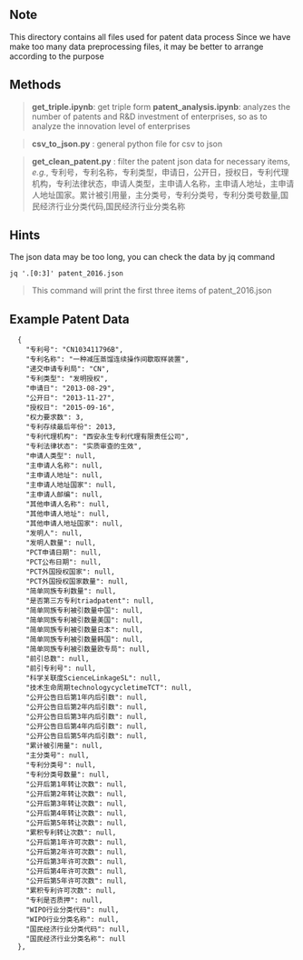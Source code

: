 ## Note

This directory contains all files used for patent data process
Since we have make too many data preprocessing files, it may be better to arrange according to the purpose

## Methods

> **get_triple.ipynb**: get triple form
> **patent_analysis.ipynb**: analyzes the number of patents and R&D investment of enterprises, so as to analyze the innovation level of enterprises

> **csv_to_json.py** : general python file for csv to json

> **get_clean_patent.py** : filter the patent json data for necessary items, *e.g.*, 专利号，专利名称，专利类型，申请日，公开日，授权日，专利代理机构，专利法律状态，申请人类型，主申请人名称，主申请人地址，主申请人地址国家。累计被引用量，主分类号，专利分类号，专利分类号数量,国民经济行业分类代码,国民经济行业分类名称
## Hints

The json data may be too long, you can check the data by jq command

```
jq '.[0:3]' patent_2016.json
```

> This command will print the first three items of patent_2016.json


## Example Patent Data
```
  {
    "专利号": "CN103411796B",
    "专利名称": "一种减压蒸馏连续操作间歇取样装置",
    "递交申请专利局": "CN",
    "专利类型": "发明授权",
    "申请日": "2013-08-29",
    "公开日": "2013-11-27",
    "授权日": "2015-09-16",
    "权力要求数": 3,
    "专利存续最后年份": 2013,
    "专利代理机构": "西安永生专利代理有限责任公司",
    "专利法律状态": "实质审查的生效",
    "申请人类型": null,
    "主申请人名称": null,
    "主申请人地址": null,
    "主申请人地址国家": null,
    "主申请人邮编": null,
    "其他申请人名称": null,
    "其他申请人地址": null,
    "其他申请人地址国家": null,
    "发明人": null,
    "发明人数量": null,
    "PCT申请日期": null,
    "PCT公布日期": null,
    "PCT外国授权国家": null,
    "PCT外国授权国家数量": null,
    "简单同族专利数量": null,
    "是否第三方专利triadpatent": null,
    "简单同族专利被引数量中国": null,
    "简单同族专利被引数量美国": null,
    "简单同族专利被引数量日本": null,
    "简单同族专利被引数量韩国": null,
    "简单同族专利被引数量欧专局": null,
    "前引总数": null,
    "前引专利号": null,
    "科学关联度ScienceLinkageSL": null,
    "技术生命周期technologycycletimeTCT": null,
    "公开公告日后第1年内后引数": null,
    "公开公告日后第2年内后引数": null,
    "公开公告日后第3年内后引数": null,
    "公开公告日后第4年内后引数": null,
    "公开公告日后第5年内后引数": null,
    "累计被引用量": null,
    "主分类号": null,
    "专利分类号": null,
    "专利分类号数量": null,
    "公开后第1年转让次数": null,
    "公开后第2年转让次数": null,
    "公开后第3年转让次数": null,
    "公开后第4年转让次数": null,
    "公开后第5年转让次数": null,
    "累积专利转让次数": null,
    "公开后第1年许可次数": null,
    "公开后第2年许可次数": null,
    "公开后第3年许可次数": null,
    "公开后第4年许可次数": null,
    "公开后第5年许可次数": null,
    "累积专利许可次数": null,
    "专利是否质押": null,
    "WIPO行业分类代码": null,
    "WIPO行业分类名称": null,
    "国民经济行业分类代码": null,
    "国民经济行业分类名称": null
  },
```